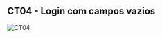 ## CT04 - Login com campos vazios




![CT04](https://github.com/user-attachments/assets/9f8095ad-fa0d-4384-b354-1bb969c194f4)
